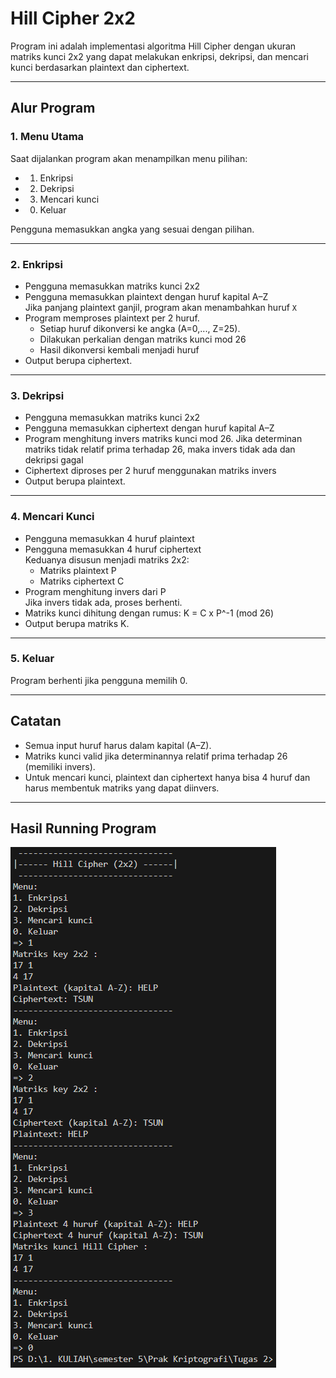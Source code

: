 # Hill Cipher 2x2

Program ini adalah implementasi algoritma Hill Cipher dengan ukuran matriks kunci 2x2 yang dapat melakukan enkripsi, dekripsi, dan mencari kunci berdasarkan plaintext dan ciphertext.

---

## Alur Program

### 1. Menu Utama
Saat dijalankan program akan menampilkan menu pilihan:
- 1. Enkripsi
- 2. Dekripsi
- 3. Mencari kunci
- 0. Keluar

Pengguna memasukkan angka yang sesuai dengan pilihan.

---

### 2. Enkripsi
- Pengguna memasukkan matriks kunci 2x2
- Pengguna memasukkan plaintext dengan huruf kapital A–Z  
  Jika panjang plaintext ganjil, program akan menambahkan huruf `X`
- Program memproses plaintext per 2 huruf.  
  - Setiap huruf dikonversi ke angka (A=0,..., Z=25).
  - Dilakukan perkalian dengan matriks kunci mod 26
  - Hasil dikonversi kembali menjadi huruf
- Output berupa ciphertext.

---

### 3. Dekripsi
- Pengguna memasukkan matriks kunci 2x2
- Pengguna memasukkan ciphertext dengan huruf kapital A–Z  
- Program menghitung invers matriks kunci mod 26. 
  Jika determinan matriks tidak relatif prima terhadap 26, maka invers tidak ada dan dekripsi gagal
- Ciphertext diproses per 2 huruf menggunakan matriks invers 
- Output berupa plaintext.

---

### 4. Mencari Kunci
- Pengguna memasukkan 4 huruf plaintext
- Pengguna memasukkan 4 huruf ciphertext  
  Keduanya disusun menjadi matriks 2x2:
  - Matriks plaintext P
  - Matriks ciphertext C
- Program menghitung invers dari P  
  Jika invers tidak ada, proses berhenti.
- Matriks kunci dihitung dengan rumus: K = C x P^-1 (mod 26)
- Output berupa matriks K.

---

### 5. Keluar
Program berhenti jika pengguna memilih 0.

---

## Catatan
- Semua input huruf harus dalam kapital (A–Z).
- Matriks kunci valid jika determinannya relatif prima terhadap 26 (memiliki invers).
- Untuk mencari kunci, plaintext dan ciphertext hanya bisa 4 huruf dan harus membentuk matriks yang dapat diinvers.

---

## Hasil Running Program

![Hasil Running Program](HasilRunning.png)
